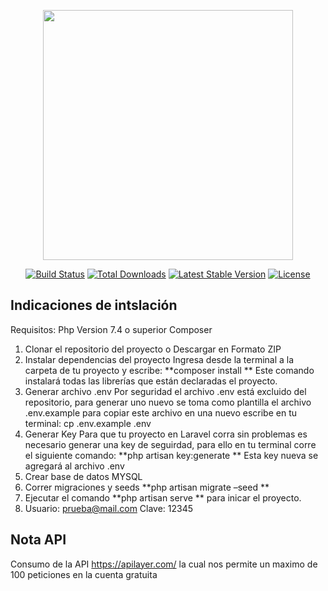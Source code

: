 <p align="center"><a href="https://laravel.com" target="_blank"><img src="https://raw.githubusercontent.com/laravel/art/master/logo-lockup/5%20SVG/2%20CMYK/1%20Full%20Color/laravel-logolockup-cmyk-red.svg" width="400"></a></p>

<p align="center">
<a href="https://travis-ci.org/laravel/framework"><img src="https://travis-ci.org/laravel/framework.svg" alt="Build Status"></a>
<a href="https://packagist.org/packages/laravel/framework"><img src="https://img.shields.io/packagist/dt/laravel/framework" alt="Total Downloads"></a>
<a href="https://packagist.org/packages/laravel/framework"><img src="https://img.shields.io/packagist/v/laravel/framework" alt="Latest Stable Version"></a>
<a href="https://packagist.org/packages/laravel/framework"><img src="https://img.shields.io/packagist/l/laravel/framework" alt="License"></a>
</p>

## Indicaciones de intslación
Requisitos:
Php Version 7.4 o superior
Composer
1. Clonar el repositorio del proyecto o Descargar en Formato ZIP
2. Instalar dependencias del proyecto
    Ingresa desde la terminal a la carpeta de tu proyecto y escribe:
     **composer install **
Este comando instalará todas las librerías que están declaradas el proyecto.
3. Generar archivo .env
Por seguridad el archivo .env está excluido del repositorio, para generar uno nuevo se toma como plantilla el archivo .env.example para copiar este archivo en una nuevo escribe en tu terminal:
cp .env.example .env
4. Generar Key
Para que tu proyecto en Laravel corra sin problemas es necesario generar una key de seguirdad, para ello en tu terminal corre el siguiente comando:
 **php artisan key:generate **
Esta key nueva se agregará al archivo .env
5. Crear base de datos MYSQL
6. Correr migraciones y seeds
    **php artisan migrate –seed **
7. Ejecutar el comando  **php artisan serve ** para inicar el proyecto.
7. Usuario: prueba@mail.com Clave: 12345


## Nota API

Consumo de la API https://apilayer.com/ la cual nos permite un maximo de 100 peticiones en la cuenta gratuita
